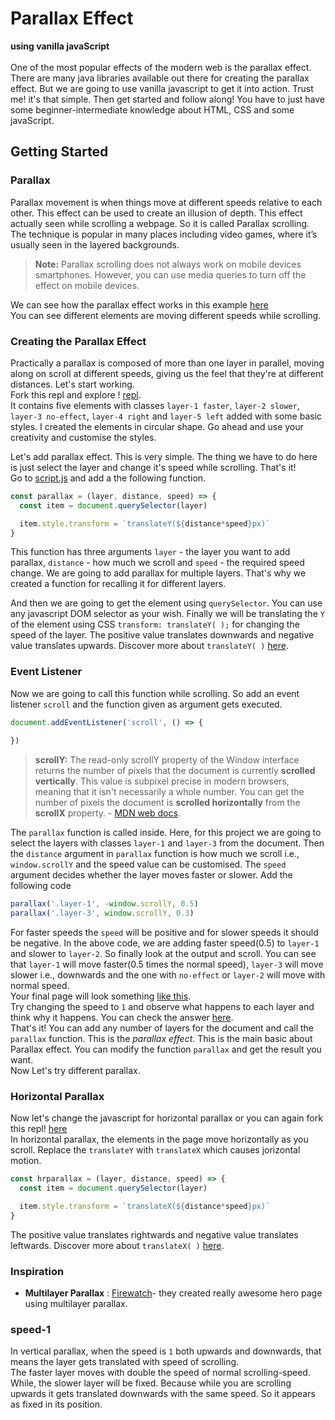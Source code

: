 # Parallax Effect

**using vanilla javaScript**
<br/>
<br/>
One of the most popular effects of the modern web is the parallax effect. There are many java libraries available out there for creating the parallax effect. But we are going to use vanilla javascript to get it into action. Trust me! it's that simple. Then get started and follow along!
You have to just have some beginner-intermediate knowledge about HTML, CSS and some javaScript.

## Getting Started

### Parallax

Parallax movement is when things move at different speeds relative to each other. This effect can be used to create an illusion of depth. This effect actually seen while scrolling a webpage. So it is called Parallax scrolling.
The technique is popular in many places including video games, where it’s usually seen in the layered backgrounds.

> **Note:** Parallax scrolling does not always work on mobile devices smartphones. However, you can use media queries to turn off the effect on mobile devices.

We can see how the parallax effect works in this example [here](https://parallax-effect.giridharhackclu.repl.co/)
<br>
You can see different elements are moving different speeds while scrolling.
<br>
### Creating the Parallax Effect
Practically a parallax is composed of more than one layer in parallel, moving along on scroll at different speeds, giving us the feel that they're at different distances.
Let's start working.<br>
Fork this repl and explore ! [repl](https://repl.it/@Giridharhackclu/parallax-starter#index.html).
<br>
It contains five elements with classes `layer-1 faster`, `layer-2 slower`, `layer-3 no-effect`, `layer-4 right` and `layer-5 left` added with some basic styles. I created the elements in circular shape. Go ahead and use your creativity and customise the styles.<br>

Let's add parallax effect.
This is very simple. The thing we have to do here is just select the layer and change it's speed while scrolling. That's it!<br>
Go to [script.js](https://repl.it/@Giridharhackclu/parallax-starter#script.js) and add a the following function.<br>

```javascript
const parallax = (layer, distance, speed) => {
  const item = document.querySelector(layer)

  item.style.transform = `translateY(${distance*speed}px)`
}
```
This function has three arguments `layer` - the layer you want to add parallax, `distance` - how much we scroll and `speed` - the required speed change. We are going to add parallax for multiple layers. That's why we created a function for recalling it for different layers.<br>

And then we are going to get the element using `querySelector`. You can use any javascript DOM selector as your wish. Finally we will be translating the `Y` of the element using CSS `transform: translateY( );` for changing the speed of the layer. The positive value translates downwards and negative value translates upwards. Discover more about `translateY( )` [here](https://developer.mozilla.org/en-US/docs/web/css/transform-function/translateY).<br>

### Event Listener
Now we are going to call this function while scrolling. So add an event listener `scroll` and the function given as argument gets executed.<br>

```javascript
document.addEventListener('scroll', () => {
  
})
```
> **scrollY:** The read-only scrollY property of the Window interface returns the number of pixels that the document is currently **scrolled vertically**. This value is subpixel precise in modern browsers, meaning that it isn't necessarily a whole number. You can get the number of pixels the document is **scrolled horizontally** from the **scrollX** property. - [MDN web docs](https://developer.mozilla.org/en-US/docs/Web/API/Window/scrollY).

The `parallax` function is called inside. Here, for this project we are going to select the layers with classes `layer-1` and `layer-3` from the document. Then the `distance` argument in `parallax` function is how much we scroll i.e., `window.scrollY` and the speed value can be customised. The `speed` argument decides whether the layer moves faster or slower.
Add the following code<br>
```javascript
parallax('.layer-1', -window.scrollY, 0.5)
parallax('.layer-3', window.scrollY, 0.3)
```

For faster speeds the `speed` will be positive and for slower speeds it should be negative.
In the above code, we are adding faster speed(0.5) to `layer-1` and slower to `layer-2`. So finally look at the output and scroll. You can see that `layer-1` will move faster(0.5 times the normal speed), `layer-3` will move slower i.e., downwards and the one with `no-effect` or `layer-2` will move with normal speed.<br>
Your final page will look something [like this](https://parallax-effect.giridharhackclu.repl.co/).<br>
Try changing the speed to `1` and observe what happens to each layer and think why it happens. You can check the answer [here](#speed-1).<br>
That's it! You can add any number of layers for the document and call the `parallax` function. This is the *parallax effect*.
This is the main basic about Parallax effect. You can modify the function `parallax` and get the result you want.<br> 
Now Let's try different parallax.
### Horizontal Parallax
Now let's change the javascript for horizontal parallax or you can again fork this repl! [here](https://repl.it/@Giridharhackclu/parallax-starter#index.html) <br>
In horizontal parallax, the elements in the page move horizontally as you scroll. 
Replace the `translateY` with `translateX` which causes jorizontal motion.<br> 

```javascript
const hrparallax = (layer, distance, speed) => {
  const item = document.querySelector(layer)

  item.style.transform = `translateX(${distance*speed}px)`
}
```
The positive value translates rightwards and negative value translates leftwards. Discover more about `translateX( )` [here](https://developer.mozilla.org/en-US/docs/web/css/transform-function/translateX).

### Inspiration
* **Multilayer Parallax** : [Firewatch](http://www.firewatchgame.com/)- they created really awesome hero page using multilayer parallax.

### speed-1 
In vertical parallax, when the speed is `1` both upwards and downwards, that means the layer gets translated with speed of scrolling. <br>
The faster layer moves with double the speed of normal scrolling-speed. While, the slower layer will be fixed. Because while you are scrolling upwards it gets translated downwards with the same speed. So it appears as fixed in its position.